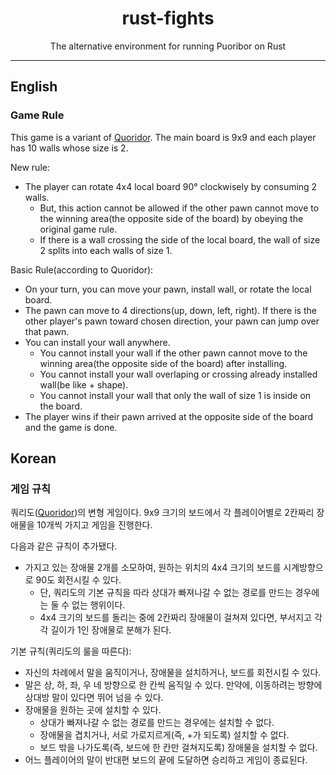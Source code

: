 <div align="center">

# rust-fights

The alternative environment for running Puoribor on Rust

</div>

---

## English

### Game Rule

This game is a variant of [Quoridor](https://en.wikipedia.org/wiki/Quoridor). The main board is 9x9 and each player has 10 walls whose size is 2.

New rule:
- The player can rotate 4x4 local board 90° clockwisely by consuming 2 walls.
  - But, this action cannot be allowed if the other pawn cannot move to the winning area(the opposite side of the board) by obeying the original game rule.
  - If there is a wall crossing the side of the local board, the wall of size 2 splits into each walls of size 1.


Basic Rule(according to Quoridor):
- On your turn, you can move your pawn, install wall, or rotate the local board.
- The pawn can move to 4 directions(up, down, left, right). If there is the other player's pawn toward chosen direction, your pawn can jump over that pawn.
- You can install your wall anywhere.
  - You cannot install your wall if the other pawn cannot move to the winning area(the opposite side of the board) after installing.
  - You cannot install your wall overlaping or crossing already installed wall(be like + shape).
  - You cannot install your wall that only the wall of size 1 is inside on the board.
- The player wins if their pawn arrived at the opposite side of the board and the game is done.

## Korean

### 게임 규칙

쿼리도([Quoridor](https://en.wikipedia.org/wiki/Quoridor))의 변형 게임이다. 9x9 크기의 보드에서 각 플레이어별로 2칸짜리 장애물을 10개씩 가지고 게임을 진행한다.

다음과 같은 규칙이 추가됐다.

- 가지고 있는 장애물 2개를 소모하여, 원하는 위치의 4x4 크기의 보드를 시계방향으로 90도 회전시킬 수 있다.
  - 단, 쿼리도의 기본 규칙을 따라 상대가 빠져나갈 수 없는 경로를 만드는 경우에는 둘 수 없는 행위이다.
  - 4x4 크기의 보드를 돌리는 중에 2칸짜리 장애물이 걸쳐져 있다면, 부서지고 각각 길이가 1인 장애물로 분해가 된다.

기본 규칙(쿼리도의 룰을 따른다):
- 자신의 차례에서 말을 움직이거나, 장애물을 설치하거나, 보드를 회전시킬 수 있다.
- 말은 상, 하, 좌, 우 네 방향으로 한 칸씩 움직일 수 있다. 만약에, 이동하려는 방향에 상대방 말이 있다면 뛰어 넘을 수 있다.
- 장애물을 원하는 곳에 설치할 수 있다.
  - 상대가 빠져나갈 수 없는 경로를 만드는 경우에는 설치할 수 없다.
  - 장애물을 겹치거나, 서로 가로지르게(즉, +가 되도록) 설치할 수 없다.
  - 보드 밖을 나가도록(즉, 보드에 한 칸만 걸쳐지도록) 장애물을 설치할 수 없다.
- 어느 플레이어의 말이 반대편 보드의 끝에 도달하면 승리하고 게임이 종료된다.
